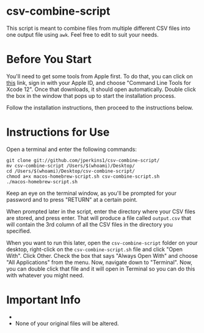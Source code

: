 # csv-combine-script

This script is meant to combine files from multiple different CSV files into one output file using `awk`. Feel free to edit to suit your needs. 

# Before You Start
You'll need to get some tools from Apple first. To do that, you can click on [this](https://developer.apple.com/download/more/) link, sign in with your Apple ID, and choose "Command Line Tools for Xcode 12". Once that downloads, it should open automatically. Double click the box in the window that pops up to start the installation process. 

Follow the installation instructions, then proceed to the instructions below.

# Instructions for Use

Open a terminal and enter the following commands:

```
git clone git://github.com/jperkins1/csv-combine-script/
mv csv-combine-script /Users/$(whoami)/Desktop/
cd /Users/$(whoami)/Desktop/csv-combine-script/
chmod a+x macos-homebrew-script.sh csv-combine-script.sh
./macos-homebrew-script.sh
```

Keep an eye on the terminal window, as you'll be prompted for your password and to press "RETURN" at a certain point. 

When prompted later in the script, enter the directory where your CSV files are stored, and press enter. That will produce a file called `output.csv` that will contain the 3rd column of all the CSV files in the directory you specified.

When you want to run this later, open the `csv-combine-script` folder on your desktop, right-click on the `csv-combine-script.sh` file and click "Open With". Click Other. Check the box that says "Always Open With" and choose "All Applications" from the menu. Now, navigate down to "Terminal". Now, you can double click that file and it will open in Terminal so you can do this with whatever you might need. 

# Important Info
- 
- None of your original files will be altered. 
